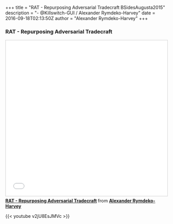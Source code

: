 +++
title = "RAT - Repurposing Adversarial Tradecraft BSidesAugusta2015"
description = "- @Killswitch-GUI / Alexander Rymdeko-Harvey"
date = 2016-09-18T02:13:50Z
author = "Alexander Rymdeko-Harvey"
+++

### RAT - Repurposing Adversarial Tradecraft

<iframe src="//www.slideshare.net/slideshow/embed_code/key/xP4PRrSuJQGOb2" width="595" height="485" frameborder="0" marginwidth="0" marginheight="0" scrolling="no" style="border:1px solid #CCC; border-width:1px; margin-bottom:5px; max-width: 100%;" allowfullscreen> </iframe> <div style="margin-bottom:5px"> <strong> <a href="//www.slideshare.net/AlexanderRymdekoHarv/rat-repurposing-adversarial-tradecraft" title="RAT - Repurposing Adversarial Tradecraft" target="_blank">RAT - Repurposing Adversarial Tradecraft</a> </strong> from <strong><a target="_blank" href="//www.slideshare.net/AlexanderRymdekoHarv">Alexander Rymdeko-Harvey</a></strong> </div>


{{< youtube v2jU8EsJMVc >}}